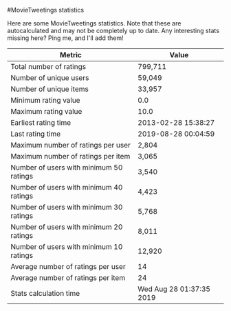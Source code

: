 #MovieTweetings statistics

Here are some MovieTweetings statistics. Note that these are autocalculated and may not be completely up to date. Any interesting stats missing here? Ping me, and I'll add them!

Metric | Value
--- | ---
Total number of ratings                 | 799,711
Number of unique users                  | 59,049
Number of unique items                  | 33,957
Minimum rating value                    | 0.0
Maximum rating value                    | 10.0
Earliest rating time                    | 2013-02-28 15:38:27
Last rating time                        | 2019-08-28 00:04:59
Maximum number of ratings per user      | 2,804
Maximum number of ratings per item      | 3,065
Number of users with minimum 50 ratings | 3,540
Number of users with minimum 40 ratings | 4,423
Number of users with minimum 30 ratings | 5,768
Number of users with minimum 20 ratings | 8,011
Number of users with minimum 10 ratings | 12,920
Average number of ratings per user      | 14
Average number of ratings per item      | 24
Stats calculation time                  | Wed Aug 28 01:37:35 2019

